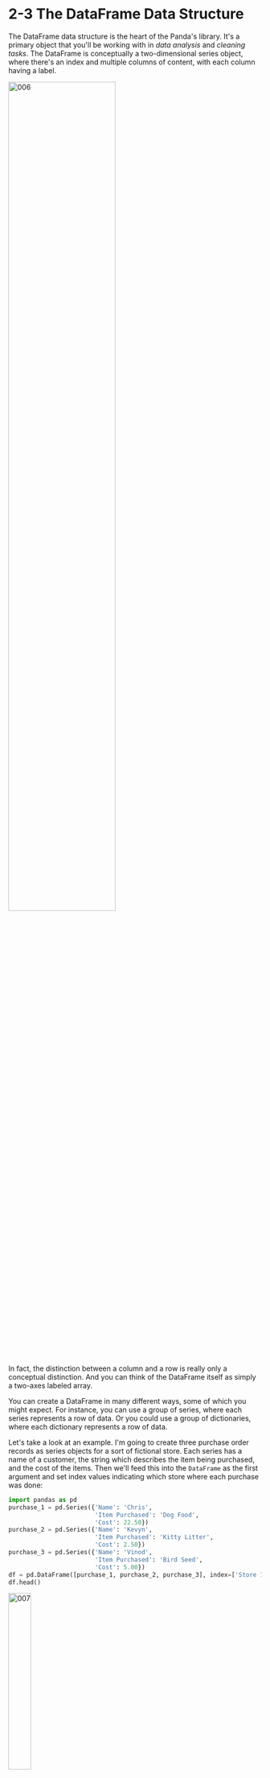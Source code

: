 # 2-3 The DataFrame Data Structure

The DataFrame data structure is the heart of the Panda's library. It's a primary object that you'll be working with in *data analysis* and *cleaning tasks*. The DataFrame is conceptually a two-dimensional series object, where there's an index and multiple columns of content, with each column having a label.

<img src='https://github.com/siyinghan/Notes/raw/master/Applied%20Data%20Science%20with%20Python%20(Coursera%20Specialization)/01%20Introduction%20to%20Data%20Science%20in%20Python/Image/006.png' alt='006' width='65%' />

In fact, the distinction between a column and a row is really only a conceptual distinction. And you can think of the DataFrame itself as simply a two-axes labeled array.

You can create a DataFrame in many different ways, some of which you might expect. For instance, you can use a group of series, where each series represents a row of data. Or you could use a group of dictionaries, where each dictionary represents a row of data.

Let's take a look at an example. I'm going to create three purchase order records as series objects for a sort of fictional store. Each series has a name of a customer, the string which describes the item being purchased, and the cost of the items. Then we'll feed this into the `DataFrame` as the first argument and set index values indicating which store where each purchase was done:
```python
import pandas as pd
purchase_1 = pd.Series({'Name': 'Chris',
                        'Item Purchased': 'Dog Food',
                        'Cost': 22.50})
purchase_2 = pd.Series({'Name': 'Kevyn',
                        'Item Purchased': 'Kitty Litter',
                        'Cost': 2.50})
purchase_3 = pd.Series({'Name': 'Vinod',
                        'Item Purchased': 'Bird Seed',
                        'Cost': 5.00})
df = pd.DataFrame([purchase_1, purchase_2, purchase_3], index=['Store 1', 'Store 1', 'Store 2'])
df.head()
```
<img src='https://github.com/siyinghan/Notes/raw/master/Applied%20Data%20Science%20with%20Python%20(Coursera%20Specialization)/01%20Introduction%20to%20Data%20Science%20in%20Python/Image/007.png' alt='007' width='30%' />

You'll see that when we print out a `DataFrame`, the Jupiter notebook's trying to pretty it up a bit, and print it out as a table, which is nice.

<br/>

Similar to the series, we can extract data using the `iloc` and `loc` attributes. Because the `DataFrame` is two-dimensional, passing a single value to the lock indexing operator will return series if there's only one row to return. In this example, if we wanted to select data associated with **Store 2**, we would just query the `loc` attribute with one parameter:
```python
df.loc['Store 2']
```
```
Cost                      5
Item Purchased    Bird Seed
Name                  Vinod
Name: Store 2, dtype: object
type(df.loc['Store 2'])
```

You'll note that the name of the series is returned as the row index value, while the column name is included in the output as well. We can check the data type of the return using the python type function:
```python
type(df.loc['Store 2'])
```
```pandas.core.series.Series```

<br/>

It's important to remember that the indices and column names along either axes, horizontal or vertical, could be non-unique. For instance, in this example, we see two purchase records for **Store 1** as different rows. If we use a single value with the `DataFrame` `loc` attribute, multiple rows of the DataFrame will return, not as a new series, but as a new DataFrame. For instance, if we query for **Store 1** records, we see that Chris and Kevin both shop at the same pets supply store.
```python
df.loc['Store 1']
```
<img src='https://github.com/siyinghan/Notes/raw/master/Applied%20Data%20Science%20with%20Python%20(Coursera%20Specialization)/01%20Introduction%20to%20Data%20Science%20in%20Python/Image/008.png' alt='008' width='30%' />

One of the powers of the Panda's DataFrame is that you can quickly select data based on multiple axes. For instance, if you wanted to just list the costs for **Store 1**, you would supply two parameters to `.loc`, one being the row index and the other being the column name. If we're only interested in **Store 1** costs, we could write this as `df.loc['Store 1', 'Cost']`:
```python
df.loc['Store 1', 'Cost']
```
```
Store 1    22.5
Store 1     2.5
Name: Cost, dtype: float64
```

What if we just wanted to do column selection and just get a list of all of the costs? Well, there's a couple of options. First, you can get a transpose of the DataFrame, using the capital `T` attribute, which swaps all of the columns and rows:
```python
df.T
```
<img src='https://github.com/siyinghan/Notes/raw/master/Applied%20Data%20Science%20with%20Python%20(Coursera%20Specialization)/01%20Introduction%20to%20Data%20Science%20in%20Python/Image/009.png' alt='009' width='35%' />

This essentially turns your column names into indices. And we can then use the `.loc` method. This works, but it's pretty ugly:
```python
df.T.loc['Cost']
```
```
Store 1    22.5
Store 1     2.5
Store 2       5
Name: Cost, dtype: object
```

Since `iloc` and `loc` are used for row selection, the Panda's developers reserved indexing operator directly on the `DataFrame` for column selection. In a Panda's DataFrame, columns always have a name. So this selection is always label based, not as confusing as it was when using the square bracket operator on the series objects. For those familiar with relational databases, this operator is analogous to column projection:
```python
df['Cost']
```
```
Store 1    22.5
Store 1     2.5
Store 2     5.0
Name: Cost, dtype: float64
```

<br/>

Finally, since the result of using the indexing operators, the DataFrame or series, you can chain operations together. For instance, we could have rewritten the query for all Store 1 costs as `df.loc['Store 1']['Cost']`:
```python
df.loc['Store 1']['Cost']
```
```
Store 1    22.5
Store 1     2.5
Name: Cost, dtype: float64
```
This looks pretty reasonable and gets us the result we wanted.

But chaining can come with some costs and is best avoided if you can use another approach. In particular, chaining tends to cause Pandas to return a copy of the DataFrame instead of a view on the DataFrame. For selecting a data, this is not a big deal, though it might be slower than necessary. If you are changing data though, this is an important distinction and can be a source of error.

Here's another method. As we saw, `.loc` does row selection, and it can take two parameters, the row index and the list of column names. `.loc` also supports slicing. If we wanted to select all rows, we can use a column to indicate a full slice from beginning to end. And then add the column name as the second parameter as a string. In fact, if we wanted to include multiply columns, we could do so in a list. And Pandas will bring back only the columns we have asked for.

Here's an example, where we ask for all of the name and cost values for all stores using the `.loc` operator:
```python
df.loc[:,['Name', 'Cost']]
```
<img src='https://github.com/siyinghan/Notes/raw/master/Applied%20Data%20Science%20with%20Python%20(Coursera%20Specialization)/01%20Introduction%20to%20Data%20Science%20in%20Python/Image/010.png' alt='010' width='16.5%' />

So that's selecting and projecting data from a DataFrame based on row and column labels. The key concepts to remember are that the rows and columns are really just for our benefit. Underneath this is just a two axes labeled array, and transposing the columns is easy. Also, consider the issue of chaining carefully, and try to avoid it, it can cause unpredictable results. Where your intent was to obtain a view of the data, but instead Pandas returns to you a copy. In the Panda's world, friends don't let friends chain calls. So if you see it, point it out, and share a less ambiguous solution.

<br/>

Now, before we leave the discussion of accessing data in DataFrames, let's talk about dropping data. It's easy to delete data in series and DataFrames, and we can use the `drop` function to do so. This function takes a single parameter, which is the index or roll label, to drop:
```python
df.drop('Store 1')
```
<img src='https://github.com/siyinghan/Notes/raw/master/Applied%20Data%20Science%20with%20Python%20(Coursera%20Specialization)/01%20Introduction%20to%20Data%20Science%20in%20Python/Image/011.png' alt='011' width='29%' />

This is another tricky place for new users to pad this. The `drop` function doesn't change the DataFrame by default. And instead, returns to you a copy of the DataFrame with the given rows removed. We can see that our original DataFrame is still intact:
```python
df
```
<img src='https://github.com/siyinghan/Notes/raw/master/Applied%20Data%20Science%20with%20Python%20(Coursera%20Specialization)/01%20Introduction%20to%20Data%20Science%20in%20Python/Image/012.png' alt='012' width='29%' />

Let's make a copy with the copy method and do a drop on it instead:

```python
copy_df = df.copy()
copy_df = copy_df.drop('Store 1')
copy_df
```

<img src='https://github.com/siyinghan/Notes/raw/master/Applied%20Data%20Science%20with%20Python%20(Coursera%20Specialization)/01%20Introduction%20to%20Data%20Science%20in%20Python/Image/013.png' alt='013' width='29%' />

This is a very typical pattern in Pandas, where in place changes to a DataFrame are only done if need be, usually on changes involving indices. So it's important to be aware of.

Drop has two interesting optional parameters. The first is called **inplace**, and if it's set to true, the DataFrame will be updated in place, instead of a copy being returned. The second parameter is the **axes**, which should be dropped. By default, this value is 0, indicating the row axes. But you could change it to 1 if you want to drop a column:

```python
copy_df.drop?
```

<img src='https://github.com/siyinghan/Notes/raw/master/Applied%20Data%20Science%20with%20Python%20(Coursera%20Specialization)/01%20Introduction%20to%20Data%20Science%20in%20Python/Image/014.png' alt='014' width='80%' />

There is a second way to drop a column, however. And that's directly through the use of the indexing operator, using the `del` keyword.

```python 
del copy_df['Name']
copy_df
```

<img src='https://github.com/siyinghan/Notes/raw/master/Applied%20Data%20Science%20with%20Python%20(Coursera%20Specialization)/01%20Introduction%20to%20Data%20Science%20in%20Python/Image/015.png' alt='015' width='25%' />

This way of dropping data, however, takes immediate effect on the DataFrame and does not return a view.

<br/>

Finally, adding a new column to the DataFrame is as easy as assigning it to some value. For instance, if we wanted to add a new location as a column with default value of none, we could do so by using the assignment operator after the square brackets:

```python
df['Location'] = None
df
```

<img src='https://github.com/siyinghan/Notes/raw/master/Applied%20Data%20Science%20with%20Python%20(Coursera%20Specialization)/01%20Introduction%20to%20Data%20Science%20in%20Python/Image/016.png' alt='016' width='35%' />

<img src='https://github.com/siyinghan/Notes/raw/master/Applied%20Data%20Science%20with%20Python%20(Coursera%20Specialization)/01%20Introduction%20to%20Data%20Science%20in%20Python/Image/012.png' alt='012' width='29%' />




























